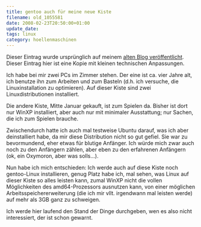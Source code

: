 ```yaml
---
title: gentoo auch für meine neue Kiste
filename: old_1055581
date: 2008-02-23T20:50:00+01:00
update_date:
tags: linux
category: hoellenmaschinen
---
```

Dieser Eintrag wurde ursprünglich auf meinem [alten Blog veröffentlicht](https://stu.blogger.de/stories/1055581/). Dieser Eintrag hier ist eine Kopie mit kleinen technischen Anpassungen.

Ich habe bei mir zwei PCs im Zimmer stehen. Der eine ist ca. vier Jahre alt, ich benutze ihn zum Arbeiten und zum Basteln (d.h. ich versuche, die Linuxinstallation zu optimieren). Auf dieser Kiste sind zwei Linuxdistributionen installiert.

Die andere Kiste, Mitte Januar gekauft, ist zum Spielen da. Bisher ist dort nur WinXP installiert, aber auch nur mit minimaler Ausstattung; nur Sachen, die ich zum Spielen brauche.

Zwischendurch hatte ich auch mal testweise Ubuntu darauf, was ich aber deinstalliert habe, da mir diese Distribution nicht so gut gefiel. Sie war zu bevormundend, eher etwas für blutige Anfänger. Ich würde mich zwar auch noch zu den Anfängern zählen, aber eben zu den erfahrenen Anfängern (ok, ein Oxymoron, aber was solls...).

Nun habe ich mich entschieden: Ich werde auch auf diese Kiste noch gentoo-Linux installieren, genug Platz habe ich, mal sehen, was Linux auf dieser Kiste so alles leisten kann, zumal WinXP nicht die vollen Möglichkeiten des amd64-Prozessors ausnutzen kann, von einer möglichen Arbeitsspeichererweiterung (die ich mir vllt. irgendwann mal leisten werde) auf mehr als 3GB ganz zu schweigen.

Ich werde hier laufend den Stand der Dinge durchgeben, wen es also nicht interessiert, der ist schon gewarnt.
